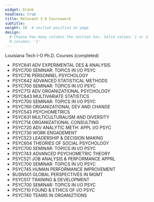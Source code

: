 ```yaml
---
widget: blank
headless: true
title: Relevant I-O Coursework
subtitle:
weight: 10  # section position on page
design:
  # Choose how many columns the section has. Valid values: 1 or 2.
  # columns: '1'
---
```


Louisiana Tech I-O Ph.D. Courses (completed)
  - PSYC641 ADV EXPERIMENTAL DES & ANALYSIS  
  - PSYC700 SEMINAR: TOPICS IN I/O PSYC      
  - PSYC716 PERSONNEL PSYCHOLOGY             
  - PSYC642 ADVANCED STATISTICAL METHODS     
  - PSYC700 SEMINAR: TOPICS IN I/O PSYC      
  - PSYC713 ADV ORGANIZATIONAL PSYCHOLOGY     
  - PSYC643 MULTIVARIATE STATISTICS      
  - PSYC700 SEMINAR: TOPICS IN I/O PSYC  
  - PSYC760 ORGANIZATIONAL DEV AND CHANGE
  - PSYC543 PSYCHOMETRICS    
  - PSYC631 MULTICULTURALISM AND DIVERSITY
  - PSYC714 ORGANIZATIONAL CONSULTING
  - PSYC720 ADV ANALYTIC METH: APPL I/O PSYC
  - PSYC730 WORK ENGAGEMENT 
  - PSYC523 LEADERSHIP & DECISION MAKING 
  - PSYC604 THEORIES OF SOCIAL PSYCHOLOGY
  - PSYC700 SEMINAR: TOPICS IN I/O PSYC 
  - PSYC743 ADVANCED PSYCHOMETRIC THEORY
  - PSYC521 JOB ANALYSIS & PERFORMANCE APPRL
  - PSYC700 SEMINAR: TOPICS IN I/O PSYC 
  - PSYC745 HUMAN PERFORMANCE IMPROVEMENT
  - BUSN501 GLOBAL PERSPECTIVES IN MGMT
  - PSYC517 TRAINING & DEVELOPMENT    
  - PSYC700 SEMINAR: TOPICS IN I/O PSYC 
  - PSYC710 FOUND & ETHICS OF I/O PSYC  
  - PSYC740 TEAMS IN ORGANIZTIONS  
 
